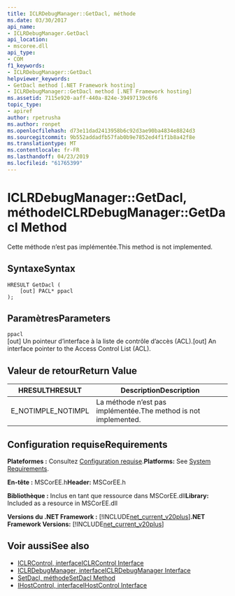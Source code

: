 ```yaml
---
title: ICLRDebugManager::GetDacl, méthode
ms.date: 03/30/2017
api_name:
- ICLRDebugManager.GetDacl
api_location:
- mscoree.dll
api_type:
- COM
f1_keywords:
- ICLRDebugManager::GetDacl
helpviewer_keywords:
- GetDacl method [.NET Framework hosting]
- ICLRDebugManager::GetDacl method [.NET Framework hosting]
ms.assetid: 7115e920-aaff-440a-824e-39497139c6f6
topic_type:
- apiref
author: rpetrusha
ms.author: ronpet
ms.openlocfilehash: d73e11dad2413958b6c92d3ae90ba4834e8824d3
ms.sourcegitcommit: 9b552addadfb57fab0b9e7852ed4f1f1b8a42f8e
ms.translationtype: MT
ms.contentlocale: fr-FR
ms.lasthandoff: 04/23/2019
ms.locfileid: "61765399"
---
```

# <a name="iclrdebugmanagergetdacl-method"></a><span data-ttu-id="5f5df-102">ICLRDebugManager::GetDacl, méthode</span><span class="sxs-lookup"><span data-stu-id="5f5df-102">ICLRDebugManager::GetDacl Method</span></span>
<span data-ttu-id="5f5df-103">Cette méthode n’est pas implémentée.</span><span class="sxs-lookup"><span data-stu-id="5f5df-103">This method is not implemented.</span></span>  
  
## <a name="syntax"></a><span data-ttu-id="5f5df-104">Syntaxe</span><span class="sxs-lookup"><span data-stu-id="5f5df-104">Syntax</span></span>  
  
```  
HRESULT GetDacl (  
    [out] PACL* ppacl  
);  
```  
  
## <a name="parameters"></a><span data-ttu-id="5f5df-105">Paramètres</span><span class="sxs-lookup"><span data-stu-id="5f5df-105">Parameters</span></span>  
 `ppacl`  
 <span data-ttu-id="5f5df-106">[out] Un pointeur d’interface à la liste de contrôle d’accès (ACL).</span><span class="sxs-lookup"><span data-stu-id="5f5df-106">[out] An interface pointer to the Access Control List (ACL).</span></span>  
  
## <a name="return-value"></a><span data-ttu-id="5f5df-107">Valeur de retour</span><span class="sxs-lookup"><span data-stu-id="5f5df-107">Return Value</span></span>  
  
|<span data-ttu-id="5f5df-108">HRESULT</span><span class="sxs-lookup"><span data-stu-id="5f5df-108">HRESULT</span></span>|<span data-ttu-id="5f5df-109">Description</span><span class="sxs-lookup"><span data-stu-id="5f5df-109">Description</span></span>|  
|-------------|-----------------|  
|<span data-ttu-id="5f5df-110">E_NOTIMPL</span><span class="sxs-lookup"><span data-stu-id="5f5df-110">E_NOTIMPL</span></span>|<span data-ttu-id="5f5df-111">La méthode n’est pas implémentée.</span><span class="sxs-lookup"><span data-stu-id="5f5df-111">The method is not implemented.</span></span>|  
  
## <a name="requirements"></a><span data-ttu-id="5f5df-112">Configuration requise</span><span class="sxs-lookup"><span data-stu-id="5f5df-112">Requirements</span></span>  
 <span data-ttu-id="5f5df-113">**Plateformes :** Consultez [Configuration requise](../../../../docs/framework/get-started/system-requirements.md).</span><span class="sxs-lookup"><span data-stu-id="5f5df-113">**Platforms:** See [System Requirements](../../../../docs/framework/get-started/system-requirements.md).</span></span>  
  
 <span data-ttu-id="5f5df-114">**En-tête :** MSCorEE.h</span><span class="sxs-lookup"><span data-stu-id="5f5df-114">**Header:** MSCorEE.h</span></span>  
  
 <span data-ttu-id="5f5df-115">**Bibliothèque :** Inclus en tant que ressource dans MSCorEE.dll</span><span class="sxs-lookup"><span data-stu-id="5f5df-115">**Library:** Included as a resource in MSCorEE.dll</span></span>  
  
 <span data-ttu-id="5f5df-116">**Versions du .NET Framework :** [!INCLUDE[net_current_v20plus](../../../../includes/net-current-v20plus-md.md)]</span><span class="sxs-lookup"><span data-stu-id="5f5df-116">**.NET Framework Versions:** [!INCLUDE[net_current_v20plus](../../../../includes/net-current-v20plus-md.md)]</span></span>  
  
## <a name="see-also"></a><span data-ttu-id="5f5df-117">Voir aussi</span><span class="sxs-lookup"><span data-stu-id="5f5df-117">See also</span></span>

- [<span data-ttu-id="5f5df-118">ICLRControl, interface</span><span class="sxs-lookup"><span data-stu-id="5f5df-118">ICLRControl Interface</span></span>](../../../../docs/framework/unmanaged-api/hosting/iclrcontrol-interface.md)
- [<span data-ttu-id="5f5df-119">ICLRDebugManager, interface</span><span class="sxs-lookup"><span data-stu-id="5f5df-119">ICLRDebugManager Interface</span></span>](../../../../docs/framework/unmanaged-api/hosting/iclrdebugmanager-interface.md)
- [<span data-ttu-id="5f5df-120">SetDacl, méthode</span><span class="sxs-lookup"><span data-stu-id="5f5df-120">SetDacl Method</span></span>](../../../../docs/framework/unmanaged-api/hosting/iclrdebugmanager-setdacl-method.md)
- [<span data-ttu-id="5f5df-121">IHostControl, interface</span><span class="sxs-lookup"><span data-stu-id="5f5df-121">IHostControl Interface</span></span>](../../../../docs/framework/unmanaged-api/hosting/ihostcontrol-interface.md)
